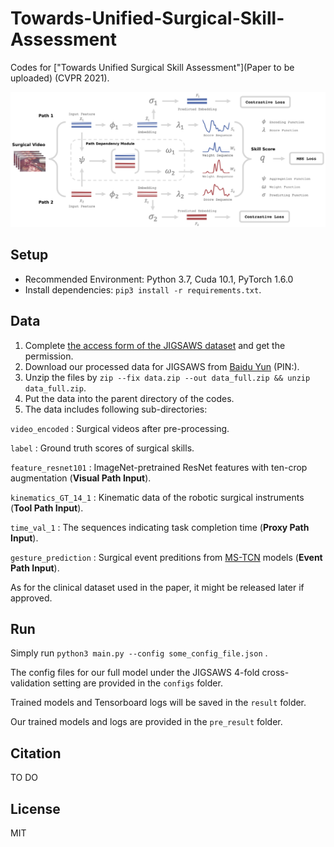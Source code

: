 # Towards-Unified-Surgical-Skill-Assessment

Codes for ["Towards Unified Surgical Skill Assessment"](Paper to be uploaded) (CVPR 2021).

![ ](https://github.com/Finspire13/Towards-Unified-Surgical-Skill-Assessment/blob/main/overview.png)

## Setup

* Recommended Environment: Python 3.7, Cuda 10.1, PyTorch 1.6.0
* Install dependencies: `pip3 install -r requirements.txt`.

## Data

 1. Complete [the access form of the JIGSAWS dataset](https://cs.jhu.edu/~los/jigsaws/info.php) and get the permission.
 2. Download our processed data for JIGSAWS from [Baidu Yun]() (PIN:).
 3. Unzip the files by `zip --fix data.zip --out data_full.zip && unzip data_full.zip`.
 5. Put the data into the parent directory of the codes.
 6. The data includes following sub-directories:

`video_encoded`  : Surgical videos after pre-processing.

`label`  : Ground truth scores of surgical skills.

`feature_resnet101`  : ImageNet-pretrained ResNet features with ten-crop augmentation (**Visual Path Input**).

`kinematics_GT_14_1`  : Kinematic data of the robotic surgical instruments (**Tool Path Input**).

`time_val_1`  : The sequences indicating task completion time (**Proxy Path Input**).

`gesture_prediction`  : Surgical event preditions from [MS-TCN](https://github.com/yabufarha/ms-tcn) models (**Event Path Input**).

As for the clinical dataset used in the paper, it might be released later if approved. 

## Run

Simply run `python3 main.py --config some_config_file.json` .

The config files for our full model under the JIGSAWS 4-fold cross-validation setting are provided in the `configs` folder.

Trained models and Tensorboard logs will be saved in the `result` folder.

Our trained models and logs are provided in the `pre_result` folder.

## Citation

TO DO

## License
MIT
